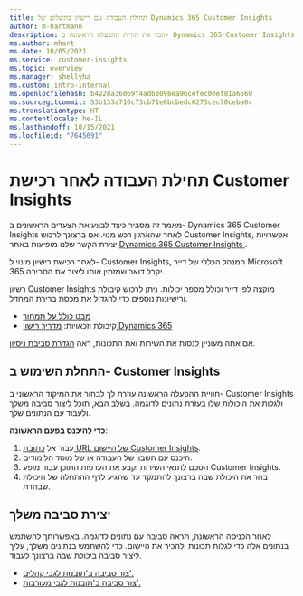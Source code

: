 ```yaml
---
title: תחילת העבודה עם רישיון בתשלום של Dynamics 365 Customer Insights
author: m-hartmann
description: הכר את חוויית ההפעלה הראשונה ב- Dynamics 365 Customer Insights וגלה את היכולות שלו.
ms.author: mhart
ms.date: 10/05/2021
ms.service: customer-insights
ms.topic: overview
ms.manager: shellyha
ms.custom: intro-internal
ms.openlocfilehash: b4228a36069f4adb8098ea96cefec0eef81a6560
ms.sourcegitcommit: 53b133a716c73cb71e8bcbedc6273cec70ceba6c
ms.translationtype: HT
ms.contentlocale: he-IL
ms.lasthandoff: 10/15/2021
ms.locfileid: "7645691"
---
```

# <a name="get-started-after-purchasing-customer-insights"></a>תחילת העבודה לאחר רכישת Customer Insights

מאמר זה מסביר כיצד לבצע את הצעדים הראשונים ב- Dynamics 365 Customer Insights לאחר שהארגון רכש מנוי. אם ברצונך לרכוש Customer Insights, אפשרויות יצירת הקשר שלנו מופיעות באתר [Dynamics 365 Customer Insights ](https://dynamics.microsoft.com/ai/customer-insights/). 

לאחר רכישת רישיון מינוי ל- Customer Insights, המנהל הכללי של דייר Microsoft 365 יקבל דואר שמזמין אותו ליצור את הסביבה. 

רשיון Customer Insights מוקצה לפי דייר וכולל מספר יכולות. ניתן לרכוש קיבולת ורישיונות נוספים כדי להגדיל את מכסת ברירת המחדל. 
- [מבט כולל על תמחור](https://dynamics.microsoft.com/ai/customer-insights/pricing/)
- קיבולת וזכאויות: [מדריך רישוי Dynamics 365](https://go.microsoft.com/fwlink/?LinkId=866544)

אם אתה מעוניין לנסות את השירות ואת התכונות, ראה [הגדרת סביבת ניסיון](trial-signup.md).

## <a name="start-with-customer-insights"></a>התחלת השימוש ב- Customer Insights

חוויית ההפעלה הראשונה עוזרת לך לבחור את המיקוד הראשוני ב- Customer Insights ולגלות את היכולות שלו בעזרת נתונים לדוגמה. בשלב הבא, תוכל ליצור סביבה משלך ולעבוד עם הנתונים שלך.

**כדי להיכנס בפעם הראשונה**:

1. עבור אל [כתובת URL של היישום Customer Insights](https://home.ci.ai.dynamics.com).
1. היכנס עם חשבון של העבודה או של מוסד הלימודים. 
1. הסכם לתנאי השירות וקבע את העדפות התוכן עבור מופע Customer Insights.
1. בחר את היכולת שבה ברצונך להתמקד עד שתגיע לדף ההתחלה של היכולת שבחרת.

## <a name="create-your-own-environment"></a>יצירת סביבה משלך

לאחר הכניסה הראשונה, תראה סביבה עם נתונים לדוגמה. באפשרותך להשתמש בנתונים אלה כדי לגלות תכונות ולהכיר את היישום. כדי להשתמש בנתונים משלך, עליך ליצור סביבה ביכולת שבה ברצונך לעבוד.

- [צור סביבה ב'תובנות לגבי קהלים'.](audience-insights/get-started-paid.md)
- [צור סביבה ב'תובנות לגבי מעורבות'.](engagement-insights/create-new-environment.md) 



